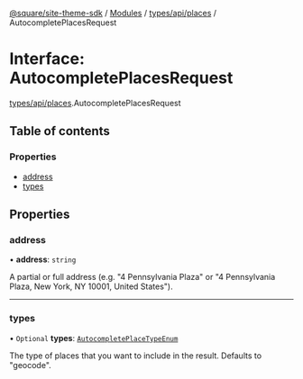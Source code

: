 [@square/site-theme-sdk](../GettingStarted.md) / [Modules](../modules.md) / [types/api/places](../modules/types_api_places.md) / AutocompletePlacesRequest

# Interface: AutocompletePlacesRequest

[types/api/places](../modules/types_api_places.md).AutocompletePlacesRequest

## Table of contents

### Properties

- [address](types_api_places.AutocompletePlacesRequest.md#address)
- [types](types_api_places.AutocompletePlacesRequest.md#types)

## Properties

### address

• **address**: `string`

A partial or full address (e.g. "4 Pennsylvania Plaza" or "4 Pennsylvania Plaza, New York, NY 10001, United States").

___

### types

• `Optional` **types**: [`AutocompletePlaceTypeEnum`](../modules/types_api_places.md#autocompleteplacetypeenum)

The type of places that you want to include in the result. Defaults to "geocode".
